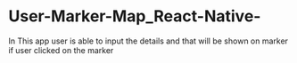 # User-Marker-Map_React-Native-

In This app user is able to input the details and that will be shown on marker if user clicked on the marker  
